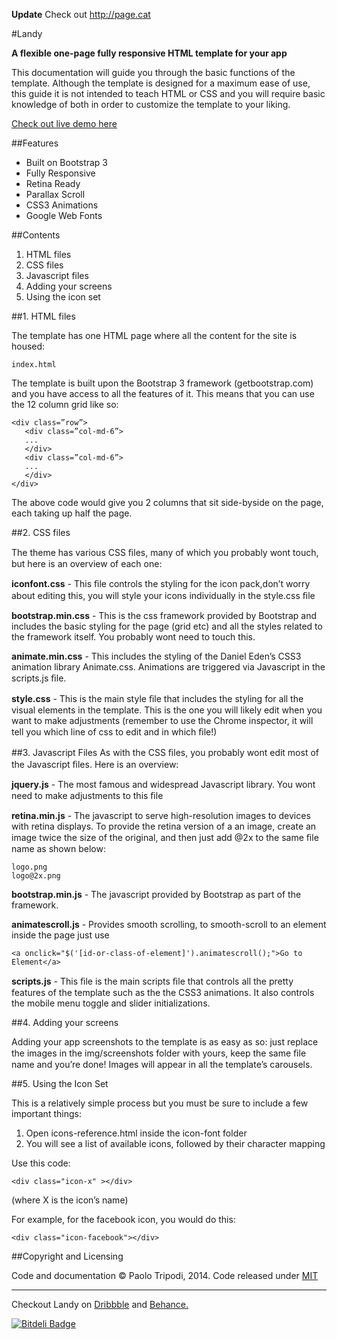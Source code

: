 **Update**
Check out http://page.cat

#Landy

**A flexible one-page fully responsive HTML template for your app**

This documentation will guide you through the basic functions of the template. Although the template is designed for a maximum ease of use, this guide it is not intended to teach HTML or CSS and you will require basic knowledge of both in order to customize the template to your liking.

<a href="http://landy.paolotripodi.com" target="blank" alt="landy-demo">Check out live demo here</a>

##Features

- Built on Bootstrap 3
- Fully Responsive
- Retina Ready
- Parallax Scroll
- CSS3 Animations
- Google Web Fonts

##Contents
1. HTML files
2. CSS files
3. Javascript files
4. Adding your screens
5. Using the icon set

##1. HTML files

The template has one HTML page where all the content for the site is housed:

```
index.html
```
The template is built upon the Bootstrap 3 framework (getbootstrap.com) and you have access to all the features of it. This means that you can use the 12 column grid like so:

```
<div class=”row”>
   <div class=”col-md-6”>
   ...
   </div>
   <div class=”col-md-6”>
   ...
   </div> 
</div>
```

The above code would give you 2 columns that sit side-byside on the page, each taking up half the page.

##2. CSS files

The theme has various CSS ﬁles, many of which you probably wont touch, but here is an overview of each one:

**iconfont.css** - This ﬁle controls the styling for the icon pack,donʼt worry about editing this, you will style your icons individually in the style.css ﬁle

**bootstrap.min.css** - This is the css framework provided by Bootstrap and includes the basic styling for the page (grid etc) and all the styles related to the framework itself. You probably wont need to touch this.

**animate.min.css** - This includes the styling of the Daniel Edenʼs CSS3 
animation library Animate.css. Animations are triggered via Javascript in the 
scripts.js ﬁle.

**style.css** - This is the main style ﬁle that includes the styling for all the visual 
elements in the template. This is the one you will likely edit when you want to 
make adjustments (remember to use the Chrome inspector, it will tell you 
which line of css to edit and in which ﬁle!)

##3. Javascript Files
As with the CSS ﬁles, you probably wont edit most of the Javascript ﬁles. Here is an overview:

**jquery.js** - The most famous and widespread Javascript library. You wont need to make adjustments to this ﬁle

**retina.min.js** - The javascript to serve high-resolution images to devices with retina displays. To provide the retina version of a an image, create an image twice the size of the original, and then just add @2x to the same ﬁle name as shown below:

```
logo.png
logo@2x.png
```

**bootstrap.min.js** - The javascript provided by Bootstrap as part of the framework.

**animatescroll.js** - Provides smooth scrolling, to smooth-scroll to an element inside the page just use

```
<a onclick="$('[id-or-class-of-element]').animatescroll();">Go to Element</a>
```

**scripts.js** - This ﬁle is the main scripts ﬁle that controls all the pretty features of the template such as the the CSS3 animations. It also controls the mobile menu toggle and slider initializations.

##4. Adding your screens

Adding your app screenshots to the template is as easy as so: just replace the images in the img/screenshots folder with yours, keep the same ﬁle name and youʼre done! Images will appear in all the templateʼs carousels.

##5. Using the Icon Set

This is a relatively simple process but you must be sure to include a few important things:

1. Open icons-reference.html inside the icon-font folder
2. You will see a list of available icons, followed by their character mapping

Use this code:

```
<div class="icon-x" ></div>
```

(where X is the iconʼs name)

For example, for the facebook icon, you would do this:

```
<div class="icon-facebook"></div>
```
##Copyright and Licensing

Code and documentation © Paolo Tripodi, 2014. 
Code released under <a href="https://github.com/paolotripodi/Landy-v1.0/blob/master/LICENSE.md" alt="MIT Lincense">MIT</a>

<hr/>

Checkout Landy on <a href="http://drbl.in/kbfC" alt="Dribbble - Landy">Dribbble</a> and <a href="http://bit.ly/1nU1DLF" alt="Dribbble - Landy">Behance.</a>

[![Bitdeli Badge](https://d2weczhvl823v0.cloudfront.net/paolotripodi/landy-v1.0/trend.png)](https://bitdeli.com/free "Bitdeli Badge")
